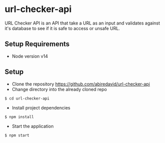 # url-checker-api

URL Checker API is an API that take a URL as an input and validates against it's database to see if it is safe to access or unsafe URL.

## Setup Requirements
- Node version v14
## Setup

- Clone the repository https://github.com/abiredavid/url-checker-api
- Change directory into the already cloned repo
```
$ cd url-checker-api
```
- Install project dependencies
```
$ npm install
```
- Start the application
```
$ npm start